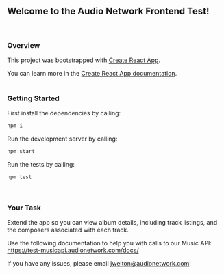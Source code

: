 ## Welcome to the Audio Network Frontend Test!
<br/>

### Overview

This project was bootstrapped with [Create React App](https://github.com/facebook/create-react-app).

You can learn more in the [Create React App documentation](https://facebook.github.io/create-react-app/docs/getting-started).
<br/><br/>

### Getting Started

First install the dependencies by calling:

```bash
npm i
```

Run the development server by calling:

```bash
npm start
```

Run the tests by calling:

```bash
npm test
```
<br/>

### Your Task

Extend the app so you can view album details, including track listings, and the composers associated with each track.

Use the following documentation to help you with calls to our Music API: https://test-musicapi.audionetwork.com/docs/

If you have any issues, please email [jwelton@audionetwork.com](jwelton@audionetwork.com)!
